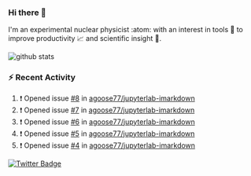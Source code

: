 ### Hi there 👋 

I'm an experimental nuclear physicist :atom: with an interest in tools :wrench: to improve productivity :chart_with_upwards_trend: and scientific insight :telescope:.

![github stats](https://github-readme-stats.vercel.app/api?username=agoose77&show_icons=true&hide_rank=true&hide_title=true&bg_color=30,e76445,904e95&text_color=efe3ec&icon_color=efe3ec)
<!--
**agoose77/agoose77** is a ✨ _special_ ✨ repository because its `README.md` (this file) appears on your GitHub profile.

Here are some ideas to get you started:

- 🔭 I’m currently working on ...
- 🌱 I’m currently learning ...
- 👯 I’m looking to collaborate on ...
- 🤔 I’m looking for help with ...
- 💬 Ask me about ...
- 📫 How to reach me: ...
- 😄 Pronouns: ...
- ⚡ Fun fact: ...
-->

### :zap: Recent Activity
<!--START_SECTION:activity-->
1. ❗️ Opened issue [#8](https://github.com/agoose77/jupyterlab-imarkdown/issues/8) in [agoose77/jupyterlab-imarkdown](https://github.com/agoose77/jupyterlab-imarkdown)
2. ❗️ Opened issue [#7](https://github.com/agoose77/jupyterlab-imarkdown/issues/7) in [agoose77/jupyterlab-imarkdown](https://github.com/agoose77/jupyterlab-imarkdown)
3. ❗️ Opened issue [#6](https://github.com/agoose77/jupyterlab-imarkdown/issues/6) in [agoose77/jupyterlab-imarkdown](https://github.com/agoose77/jupyterlab-imarkdown)
4. ❗️ Opened issue [#5](https://github.com/agoose77/jupyterlab-imarkdown/issues/5) in [agoose77/jupyterlab-imarkdown](https://github.com/agoose77/jupyterlab-imarkdown)
5. ❗️ Opened issue [#4](https://github.com/agoose77/jupyterlab-imarkdown/issues/4) in [agoose77/jupyterlab-imarkdown](https://github.com/agoose77/jupyterlab-imarkdown)
<!--END_SECTION:activity-->


[![Twitter Badge](https://img.shields.io/twitter/follow/agoose77?style=flat-square&logo=Twitter&logoColor=white&color=cornflowerblue)](https://twitter.com/agoose77)
